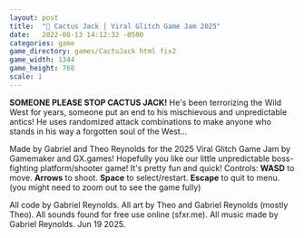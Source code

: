 ```yaml
---
layout: post
title:  "🌵 Cactus Jack | Viral Glitch Game Jam 2025"
date:   2022-08-13 14:12:32 -0500
categories: game
game_directory: games/CactuJack html fix2
game_width: 1344
game_height: 768
scale: 1
---
```


**SOMEONE PLEASE STOP CACTUS JACK!** He's been terrorizing the Wild West for years, someone put an end to his mischievous and unpredictable antics! He uses randomized attack combinations to make anyone who stands in his way a forgotten soul of the West...

Made by Gabriel and Theo Reynolds for the 2025 Viral Glitch Game Jam by Gamemaker and GX.games!
Hopefully you like our little unpredictable boss-fighting platform/shooter game! It's pretty fun and quick!
Controls: **WASD** to move. **Arrows** to shoot. **Space** to select/restart. **Escape** to quit to menu. (you might need to zoom out to see the game fully)

All code by Gabriel Reynolds. All art by Theo and Gabriel Reynolds (mostly Theo). All sounds found for free use online (sfxr.me). All music made by Gabriel Reynolds. Jun 19 2025.
